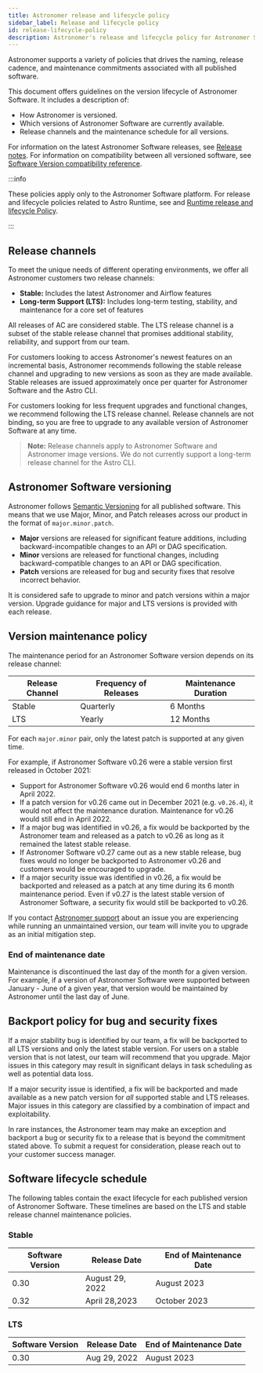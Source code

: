 ```yaml
---
title: Astronomer release and lifecycle policy
sidebar_label: Release and lifecycle policy
id: release-lifecycle-policy
description: Astronomer's release and lifecycle policy for Astronomer Software.
---
```


Astronomer supports a variety of policies that drives the naming, release cadence, and maintenance commitments associated with all published software.

This document offers guidelines on the version lifecycle of Astronomer Software. It includes a description of:

- How Astronomer is versioned.
- Which versions of Astronomer Software are currently available.
- Release channels and the maintenance schedule for all versions.

For information on the latest Astronomer Software releases, see [Release notes](release-notes.md). For information on compatibility between all versioned software, see [Software Version compatibility reference](version-compatibility-reference.md).

:::info

These policies apply only to the Astronomer Software platform. For release and lifecycle policies related to Astro Runtime, see and [Runtime release and lifecycle Policy](astro/runtime-version-lifecycle-policy).

:::

## Release channels

To meet the unique needs of different operating environments, we offer all Astronomer customers two release channels:

- **Stable:** Includes the latest Astronomer and Airflow features
- **Long-term Support (LTS):** Includes long-term testing, stability, and maintenance for a core set of features

All releases of AC are considered stable. The LTS release channel is a subset of the stable release channel that promises additional stability, reliability, and support from our team.

For customers looking to access Astronomer's newest features on an incremental basis, Astronomer recommends following the stable release channel and upgrading to new versions as soon as they are made available. Stable releases are issued approximately once per quarter for Astronomer Software and the Astro CLI.

For customers looking for less frequent upgrades and functional changes, we recommend following the LTS release channel. Release channels are not binding, so you are free to upgrade to any available version of Astronomer Software at any time.

> **Note:** Release channels apply to Astronomer Software and Astronomer image versions. We do not currently support a long-term release channel for the Astro CLI.

## Astronomer Software versioning

Astronomer follows [Semantic Versioning](https://semver.org/) for all published software. This means that we use Major, Minor, and Patch releases across our product in the format of `major.minor.patch`.

- **Major** versions are released for significant feature additions, including backward-incompatible changes to an API or DAG specification.
- **Minor** versions are released for functional changes, including backward-compatible changes to an API or DAG specification.
- **Patch** versions are released for bug and security fixes that resolve incorrect behavior.

It is considered safe to upgrade to minor and patch versions within a major version. Upgrade guidance for major and LTS versions is provided with each release.

## Version maintenance policy

The maintenance period for an Astronomer Software version depends on its release channel:

| Release Channel | Frequency of Releases | Maintenance Duration |
| --------------- | --------------------- | -------------------- |
| Stable          | Quarterly             | 6 Months             |
| LTS             | Yearly                | 12 Months            |

For each `major.minor` pair, only the latest patch is supported at any given time.

For example, if Astronomer Software v0.26 were a stable version first released in October 2021:

- Support for Astronomer Software v0.26 would end 6 months later in April 2022.
- If a patch version for v0.26 came out in December 2021 (e.g. `v0.26.4`), it would not affect the maintenance duration. Maintenance for v0.26 would still end in April 2022.
- If a major bug was identified in v0.26, a fix would be backported by the Astronomer team and released as a patch to v0.26 as long as it remained the latest stable release.
- If Astronomer Software v0.27 came out as a new stable release, bug fixes would no longer be backported to Astronomer v0.26 and customers would be encouraged to upgrade.
- If a major security issue was identified in v0.26, a fix would be backported and released as a patch at any time during its 6 month maintenance period. Even if v0.27 is the latest stable version of Astronomer Software, a security fix would still be backported to v0.26.

If you contact [Astronomer support](https://support.astronomer.io) about an issue you are experiencing while running an unmaintained version, our team will invite you to upgrade as an initial mitigation step.

### End of maintenance date

Maintenance is discontinued the last day of the month for a given version. For example, if a version of Astronomer Software were supported between January - June of a given year, that version would be maintained by Astronomer until the last day of June.

## Backport policy for bug and security fixes

If a major stability bug is identified by our team, a fix will be backported to all LTS versions and only the latest stable version. For users on a stable version that is not latest, our team will recommend that you upgrade. Major issues in this category may result in significant delays in task scheduling as well as potential data loss.

If a major security issue is identified, a fix will be backported and made available as a new patch version for _all_ supported stable and LTS releases. Major issues in this category are classified by a combination of impact and exploitability.

In rare instances, the Astronomer team may make an exception and backport a bug or security fix to a release that is beyond the commitment stated above. To submit a request for consideration, please reach out to your customer success manager.

## Software lifecycle schedule

<!--- Version-specific -->

The following tables contain the exact lifecycle for each published version of Astronomer Software. These timelines are based on the LTS and stable release channel maintenance policies.

### Stable

| Software Version | Release Date    | End of Maintenance Date |
| ---------------- | --------------- | ----------------------- |
| 0.30             | August 29, 2022 | August 2023             |
| 0.32             | April 28,2023   | October 2023            |

### LTS

| Software Version | Release Date | End of Maintenance Date |
| ---------------- | ------------ | ----------------------- |
| 0.30             | Aug 29, 2022 | August 2023             |
